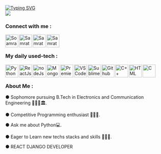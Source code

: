 [![Typing SVG](https://readme-typing-svg.herokuapp.com?font=Georgia&color=%230DDF88&multiline=true&height=75&lines=Hey+there!;Welcome+to+my+profile!;+I'm+Samrat,+A+CP+enthusiast+from+JGEC%2C+India)](https://git.io/typing-svg)
<br>
![](https://komarev.com/ghpvc/?username=Samrat-14&color=0DDF88)
<!-- [![wakatime](https://wakatime.com/badge/user/a3b47685-64e4-451c-9f82-029ff94c4c72.svg)](https://wakatime.com/@a3b47685-64e4-451c-9f82-029ff94c4c72) -->
<h3 align="left">Connect with me :</h3>
<a href="https://www.linkedin.com/in/samrat-sadhu-744874202">
  <img align="left" alt="Soamrat Sadhu - LinkedIn" width="40px" src="https://upload.wikimedia.org/wikipedia/commons/thumb/e/e9/Linkedin_icon.svg/256px-Linkedin_icon.svg.png"/>
</a>
<a href="mailto:ss2414@ece.jgec.ac.in">
  <img align="left" alt="Samrat Sadhu - Google Mail" width="40px" src="https://api.iconify.design/logos:google-gmail.svg"/>
</a>
<a href="https://www.facebook.com/samrat.sadhu.50/">
  <img align="left" alt="Samrat Sadhu - Facebook" width="40px" src="https://www.vectorlogo.zone/logos/facebook/facebook-official.svg"/>
</a>
<a href="https://www.instagram.com/s_a_m_r_a_t_007">
  <img align="left" alt="Samrat Sadhu - Instagram" width="40px" src="https://www.vectorlogo.zone/logos/instagram/instagram-icon.svg"/>
</a>


<br><br>

### My daily used-tech :
<a href="https://www.python.org/" target="_blank"><img align="left" alt="Python" width="40px" src="https://cdn.worldvectorlogo.com/logos/python-5.svg"/></a>
<a href="https://reactjs.org/"><img align="left" alt="ReactJs" width="40px" src="https://api.iconify.design/logos:react.svg"/></a>
<a href="https://nodejs.org/en/"><img align="left" alt="nodeJs" width="40px" src="https://www.freepnglogos.com/uploads/javascript-png/javascript-nodejs-logo-27.png"/></a>
<a href="https://www.mongodb.com/"><img align="left" alt="MongoDB" width="40px" src="https://img.icons8.com/color/240/000000/mongodb.png"/></a>
<a href="https://www.adobe.com/in/products/premiere.html?sdid=STLMM87Z&mv=search&ef_id=CjwKCAjwoP6LBhBlEiwAvCcthCGEOHA_wzR_SZfTOc2tAZjHjlXPKiE5q00sJ7qVHr9csIHsXA_8MBoCKI8QAvD_BwE:G:s&s_kwcid=AL!3085!3!473191824156!e!!g!!premiere%20pro!221167988!17525565668&gclid=CjwKCAjwoP6LBhBlEiwAvCcthCGEOHA_wzR_SZfTOc2tAZjHjlXPKiE5q00sJ7qVHr9csIHsXA_8MBoCKI8QAvD_BwE"><img align="left" alt="Premiere" width="40px" src="https://img.icons8.com/color/48/000000/adobe-premiere-pro--v2.png"/></a>
<a href="https://code.visualstudio.com/"><img align="left" alt="VSCode" width="40px" src="https://www.vectorlogo.zone/logos/visualstudio_code/visualstudio_code-icon.svg"/></a>
<a href="https://www.sublimetext.com/"><img align="left" alt="Sublime" width="40px" src="https://api.iconify.design/logos:sublimetext-icon.svg"/></a>
<a href="https://github.com/"><img align="left" alt="Github" width="40px" src="https://api.iconify.design/logos:github-octocat.svg"/></a>
<a href="https://isocpp.org/"><img align="left" alt="C++" width="40px" src="https://seeklogo.com/images/C/c-logo-43CE78FF9C-seeklogo.com.png"/><a>
<a href="https://www.w3schools.com/html/"><img align="left" alt="HTML" width="40px" src="https://seeklogo.com/images/H/html5-without-wordmark-color-logo-14D252D878-seeklogo.com.png"/></a>
<a href="https://www.tutorialspoint.com/cprogramming/index.htm"><img align="left" alt="C" width="40px" src="https://seeklogo.com/images/C/c-programming-language-logo-9B32D017B1-seeklogo.com.png"/></a>

 
 <br><br>

### About Me :


● Sophomore pursuing B.Tech in Electronics and Communication Engineering 👨🏻‍🎓🏛.

● Competitive Programming enthusiast 👨🏽‍💻.

● Ask me about Python💻.

● Eager to Learn new techs stacks and skills 🕵🏻‍♂️.

● REACT DJANGO DEVELOPER

<!-- ![Samrat's GitHub stats](https://github-readme-stats.vercel.app/api?username=Samrat-14&show_icons=true&theme=tokyonight)
<br>
<img src="https://wakatime.com/share/@code_soham/ea11f121-fe40-48d0-adaa-c5f8feb939a3.svg" height="360px" alt="wakaTIME"/>
<img src="https://wakatime.com/share/@code_soham/2b058a96-0791-4c33-b5ad-cab31691ca95.svg" height="360px" alt= "Wakatime Language Stats"/>
<br>
<br>
<br>
<img src ="https://github-readme-streak-stats.herokuapp.com?user=code-soham&theme=darcula&hide_border=false&background=FFFFFF00">

<br><br>
  <a href="https://github-readme-stats.vercel.app/api/top-langs/?username=code-soham&layout=compact">
  <img align="mid" src="https://github-readme-stats.vercel.app/api/top-langs/?username=code-soham&layout=compact" />
</a>
<br><br>
[![Samrat's github activity graph](https://activity-graph.herokuapp.com/graph?username=code-soham&theme=react-dark)](https://github.com/ashutosh00710/github-readme-activity-graph) -->
